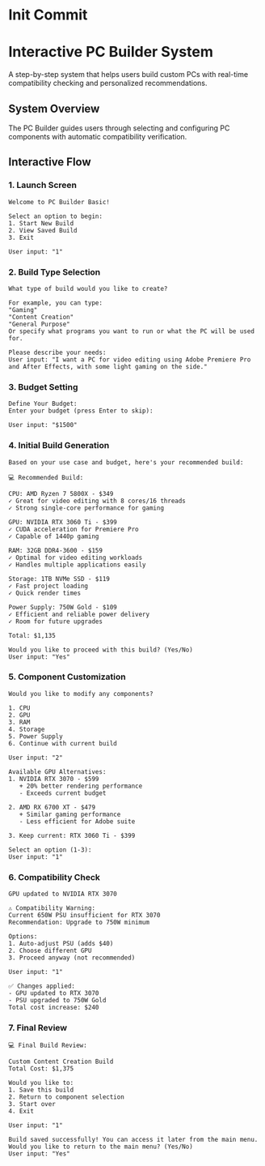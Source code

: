 # Init Commit

# Interactive PC Builder System

A step-by-step system that helps users build custom PCs with real-time compatibility checking and personalized recommendations.

## System Overview

The PC Builder guides users through selecting and configuring PC components with automatic compatibility verification.

## Interactive Flow

### 1. Launch Screen
```
Welcome to PC Builder Basic!

Select an option to begin:
1. Start New Build
2. View Saved Build
3. Exit

User input: "1"
```

### 2. Build Type Selection
```
What type of build would you like to create?

For example, you can type:
"Gaming"
"Content Creation"
"General Purpose"
Or specify what programs you want to run or what the PC will be used for.

Please describe your needs:
User input: "I want a PC for video editing using Adobe Premiere Pro and After Effects, with some light gaming on the side."
```

### 3. Budget Setting
```
Define Your Budget:
Enter your budget (press Enter to skip):

User input: "$1500"
```

### 4. Initial Build Generation
```
Based on your use case and budget, here's your recommended build:

💻 Recommended Build:

CPU: AMD Ryzen 7 5800X - $349
✓ Great for video editing with 8 cores/16 threads
✓ Strong single-core performance for gaming

GPU: NVIDIA RTX 3060 Ti - $399
✓ CUDA acceleration for Premiere Pro
✓ Capable of 1440p gaming

RAM: 32GB DDR4-3600 - $159
✓ Optimal for video editing workloads
✓ Handles multiple applications easily

Storage: 1TB NVMe SSD - $119
✓ Fast project loading
✓ Quick render times

Power Supply: 750W Gold - $109
✓ Efficient and reliable power delivery
✓ Room for future upgrades

Total: $1,135

Would you like to proceed with this build? (Yes/No)
User input: "Yes"
```

### 5. Component Customization
```
Would you like to modify any components?

1. CPU
2. GPU
3. RAM
4. Storage
5. Power Supply
6. Continue with current build

User input: "2"

Available GPU Alternatives:
1. NVIDIA RTX 3070 - $599
   + 20% better rendering performance
   - Exceeds current budget

2. AMD RX 6700 XT - $479
   + Similar gaming performance
   - Less efficient for Adobe suite

3. Keep current: RTX 3060 Ti - $399

Select an option (1-3):
User input: "1"
```

### 6. Compatibility Check
```
GPU updated to NVIDIA RTX 3070

⚠️ Compatibility Warning:
Current 650W PSU insufficient for RTX 3070
Recommendation: Upgrade to 750W minimum

Options:
1. Auto-adjust PSU (adds $40)
2. Choose different GPU
3. Proceed anyway (not recommended)

User input: "1"

✅ Changes applied:
- GPU updated to RTX 3070
- PSU upgraded to 750W Gold
Total cost increase: $240
```

### 7. Final Review
```
💻 Final Build Review:

Custom Content Creation Build
Total Cost: $1,375

Would you like to:
1. Save this build
2. Return to component selection
3. Start over
4. Exit

User input: "1"

Build saved successfully! You can access it later from the main menu.
Would you like to return to the main menu? (Yes/No)
User input: "Yes"
```
